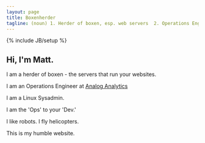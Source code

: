 ```yaml
---
layout: page
title: Boxenherder
tagline: (noun) 1. Herder of boxen, esp. web servers  2. Operations Engineer  3. Linux Sysadmin
---
```

{% include JB/setup %}

## Hi, I'm Matt.

I am a herder of boxen - the servers that run your websites.

I am an Operations Engineer at [Analog Analytics](http://www.analoganalytics.com/)

I am a Linux Sysadmin.

I am the 'Ops' to your 'Dev.'

I like robots. I fly helicopters.

This is my humble website.